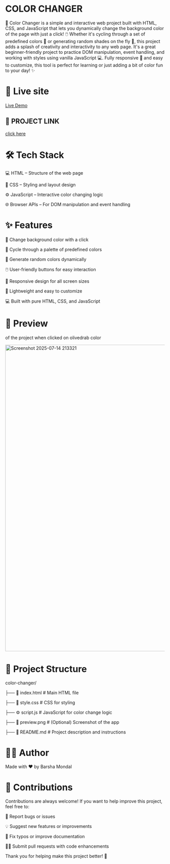 # COLOR CHANGER
🎨 Color Changer is a simple and interactive web project built with HTML, CSS, and JavaScript that lets you dynamically change the background color of the page with just a click! 🖱️ Whether it's cycling through a set of predefined colors 🌈 or generating random shades on the fly 🎲, this project adds a splash of creativity and interactivity to any web page. It's a great beginner-friendly project to practice DOM manipulation, event handling, and working with styles using vanilla JavaScript 💻. Fully responsive 📱 and easy to customize, this tool is perfect for learning or just adding a bit of color fun to your day! ✨


# 🌟 Live site
[Live Demo](https://barsha20061001.github.io/js-projects/)


## 🔴 PROJECT LINK
[click here](https://stackblitz.com/edit/stackblitz-starters-mlsobw5c?file=index.html)


# 🛠️ Tech Stack

💻 HTML – Structure of the web page

🎨 CSS – Styling and layout design

⚙️ JavaScript – Interactive color changing logic

🌐 Browser APIs – For DOM manipulation and event handling


# ✨ Features

🎨 Change background color with a click

🌈 Cycle through a palette of predefined colors

🎲 Generate random colors dynamically

🖱️ User-friendly buttons for easy interaction

📱 Responsive design for all screen sizes

🔧 Lightweight and easy to customize

💻 Built with pure HTML, CSS, and JavaScript


# 👀 Preview
of the project when clicked on olivedrab color

<img width="1917" height="966" alt="Screenshot 2025-07-14 213321" src="https://github.com/user-attachments/assets/00784165-8f97-4a32-bb4f-294130971fc8" />

# 📁 Project Structure

color-changer/

├── 📄 index.html        # Main HTML file

├── 🎨 style.css         # CSS for styling

├── ⚙️ script.js         # JavaScript for color change logic

├── 📸 preview.png       # (Optional) Screenshot of the app

├── 📃 README.md         # Project description and instructions

# 🧑‍💻 Author
Made with ❤️ by Barsha Mondal

# 🤝 Contributions
Contributions are always welcome! If you want to help improve this project, feel free to:

🐛 Report bugs or issues

💡 Suggest new features or improvements

📝 Fix typos or improve documentation

👩‍💻 Submit pull requests with code enhancements

Thank you for helping make this project better! 🙌


